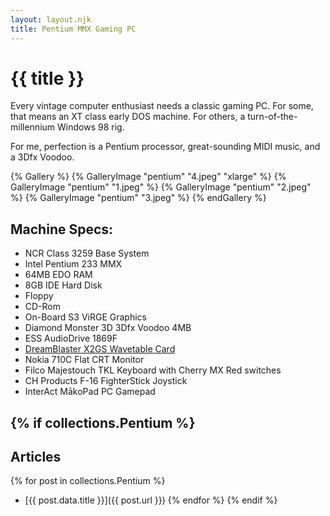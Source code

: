 ```yaml
---
layout: layout.njk
title: Pentium MMX Gaming PC
---
```

# {{ title }}

Every vintage computer enthusiast needs a classic gaming PC.
For some, that means an XT class early DOS machine.
For others, a turn-of-the-millennium Windows 98 rig.

For me, perfection is a Pentium processor, great-sounding MIDI music, and a 3Dfx Voodoo.

{% Gallery %}
	{% GalleryImage "pentium" "4.jpeg" "xlarge" %}
	{% GalleryImage "pentium" "1.jpeg" %}
	{% GalleryImage "pentium" "2.jpeg" %}
	{% GalleryImage "pentium" "3.jpeg" %}
{% endGallery %}

## Machine Specs:
- NCR Class 3259 Base System
- Intel Pentium 233 MMX
- 64MB EDO RAM
- 8GB IDE Hard Disk
- Floppy
- CD-Rom
- On-Board S3 ViRGE Graphics
- Diamond Monster 3D 3Dfx Voodoo 4MB
- ESS AudioDrive 1869F
- <a href="https://www.serdashop.com/X2GS" target="_blank">DreamBlaster X2GS Wavetable Card</a>
- Nokia 710C Flat CRT Monitor
- Filco Majestouch TKL Keyboard with Cherry MX Red switches
- CH Products F-16 FighterStick Joystick
- InterAct MākoPad PC Gamepad

{% if collections.Pentium %}
---
## Articles
{% for post in collections.Pentium %}
- [{{ post.data.title }}]({{ post.url }})
{% endfor %}
{% endif %}